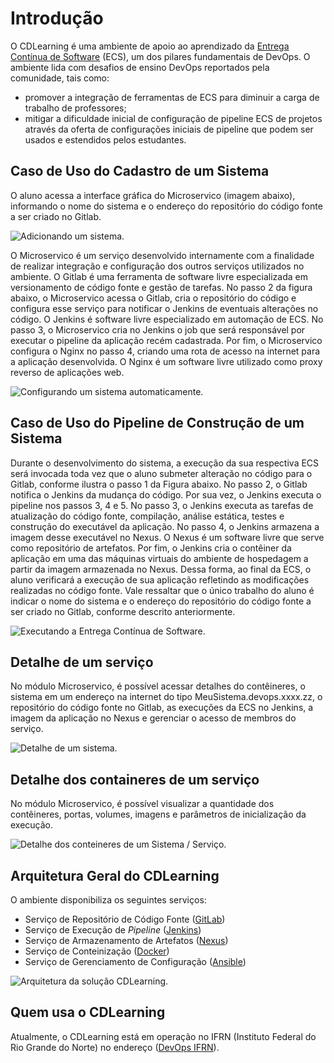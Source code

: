 # Introdução

O CDLearning é uma ambiente de apoio ao aprendizado da [Entrega Contínua de Software](https://pt.wikipedia.org/wiki/Entrega_cont%C3%ADnua) (ECS), um dos pilares fundamentais de DevOps. O ambiente lida com desafios de ensino DevOps reportados pela comunidade,  tais  como:  

- promover  a  integração  de  ferramentas  de  ECS  para  diminuir  a carga de trabalho de professores;
- mitigar a dificuldade inicial de configuração de pipeline ECS de projetos através da oferta de configurações iniciais de pipeline que podem ser usados e estendidos pelos estudantes.

## Caso de Uso do Cadastro de um Sistema

O aluno acessa a interface gráfica do Microservico (imagem abaixo), informando o nome do sistema e o endereço do repositório do código fonte a ser criado no Gitlab.

![Adicionando um sistema.]({{site.url}}/images/adicionarServico.png "Cadastrando um sistema.")

O Microservico é um serviço desenvolvido internamente com a finalidade de realizar integração e configuração dos outros serviços utilizados no ambiente. O Gitlab é uma ferramenta de software livre especializada em versionamento de código fonte e gestão de tarefas. No passo 2 da figura abaixo, o Microservico acessa o Gitlab, cria o repositório do código e configura esse serviço para notificar o Jenkins de eventuais alterações no código. O Jenkins é software livre especializado em automação de ECS. No passo 3, o Microservico cria no Jenkins o job que será responsável por executar o pipeline da aplicação recém cadastrada. Por fim, o Microservico configura o Nginx no passo 4, criando uma rota de acesso na internet para a aplicação desenvolvida. O Nginx é um software livre utilizado como proxy reverso de aplicações web.

![Configurando um sistema automaticamente.]({{site.url}}/images/cdlearning_pipeline_cadastro.png "Configurando um sistema automaticamente após cadastro.")

## Caso de Uso do Pipeline de Construção de um Sistema

Durante o desenvolvimento do sistema, a execução da sua respectiva ECS será invocada toda vez que o aluno submeter alteração no código para o Gitlab, conforme ilustra o passo 1 da Figura abaixo. No passo 2, o Gitlab notifica o Jenkins da mudança do código. Por sua vez, o Jenkins executa o pipeline nos passos 3, 4 e 5. No passo 3, o Jenkins executa as tarefas de atualização do código fonte, compilação, análise estática, testes e construção do executável da aplicação. No passo 4, o Jenkins armazena a imagem desse executável no Nexus. O Nexus é um software livre que serve como repositório de artefatos. Por fim, o Jenkins cria o contêiner da aplicação em uma das máquinas virtuais do ambiente de hospedagem a partir da imagem armazenada no Nexus. Dessa forma, ao final da ECS, o aluno verificará a execução de sua aplicação refletindo as modificações realizadas no código fonte. Vale ressaltar que o único trabalho do aluno é indicar o nome do sistema e o endereço do repositório do código fonte a ser criado no Gitlab, conforme descrito anteriormente.

![Executando a Entrega Contínua de Software.]({{site.url}}/images/cdlearning_pipeline.png "Executando a Entrega Contínua de Software.")

## Detalhe de um serviço

No módulo Microservico, é possível acessar detalhes do contêineres, o sistema em um endereço na internet do tipo MeuSistema.devops.xxxx.zz, o repositório do código fonte no Gitlab, as execuções da ECS no Jenkins, a imagem da aplicação no Nexus e gerenciar o acesso de membros do serviço.

![Detalhe de um sistema.]({{site.url}}/images/detalheServico.png "Detalhe de um Sistema / Serviço.")

## Detalhe dos containeres de um serviço

No módulo Microservico, é possível visualizar a quantidade dos contêineres, portas, volumes, imagens e parâmetros de inicialização da execução.

![Detalhe dos conteineres de um Sistema / Serviço.]({{site.url}}/images/detalheContaineres.png "Detalhe dos conteineres de um Sistema / Serviço.")

## Arquitetura Geral do CDLearning

O ambiente disponibiliza os seguintes serviços:

- Serviço de Repositório de Código Fonte ([GitLab](https://about.gitlab.com/))
- Serviço de Execução de _Pipeline_ ([Jenkins](https://www.jenkins.io/))
- Serviço de Armazenamento de Artefatos ([Nexus](https://www.sonatype.com/))
- Serviço de Conteinização ([Docker](https://www.docker.com/))
- Serviço de Gerenciamento de Configuração ([Ansible](https://www.ansible.com/))

![Arquitetura da solução CDLearning.]({{site.url}}/images/arquiteturaDevOps.png "Arquitetura da solução CDLearning.")

## Quem usa o CDLearning

Atualmente, o CDLearning está em operação no IFRN (Instituto Federal do Rio Grande do Norte) no endereço ([DevOps IFRN](https://devops.ifrn.edu.br/)).
